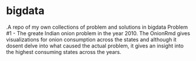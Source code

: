 # bigdata
.A repo of my own collections of problem and solutions in bigdata
Problem #1 - The greate Indian onion problem in the year 2010. The OnionRmd gives visualizations for onion consumption across the states and although it dosent delve into what caused the actual problem, it gives an insight into the highest consuming states across the years.
